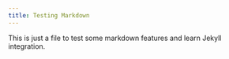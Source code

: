 ```yaml
---
title: Testing Markdown
---
```


This is just a file to test some markdown features and learn Jekyll integration.

